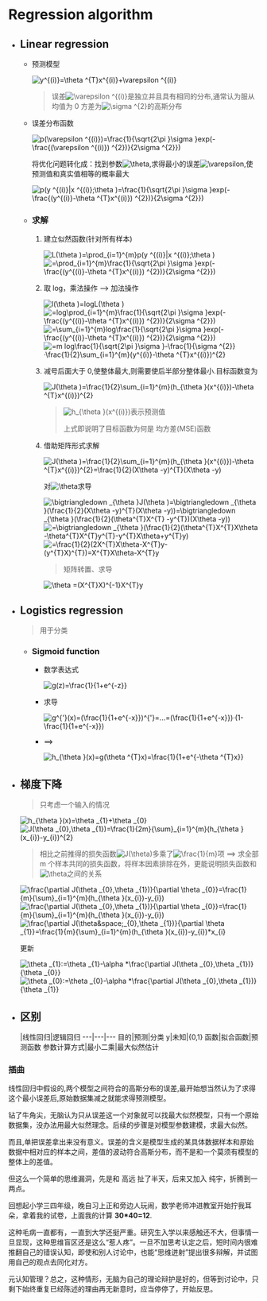 # Regression algorithm

- ## Linear regression

    + 预测模型

        <img src="https://latex.codecogs.com/gif.latex?y^{(i)}=\theta&space;^{T}x^{(i)}&plus;\varepsilon&space;^{(i)}" title="y^{(i)}=\theta ^{T}x^{(i)}+\varepsilon ^{(i)}" />

        > 误差<img src="https://latex.codecogs.com/gif.latex?\varepsilon&space;^{(i)}" title="\varepsilon ^{(i)}" />是独立并且具有相同的分布,通常认为服从均值为 0 方差为<img src="https://latex.codecogs.com/gif.latex?\sigma&space;^{2}" title="\sigma ^{2}" />的高斯分布

    + 误差分布函数

        <img src="https://latex.codecogs.com/gif.latex?p(\varepsilon&space;^{(i)})=\frac{1}{\sqrt{2\pi&space;}\sigma&space;}exp(-\frac{(\varepsilon&space;^{(i)})&space;^{2})}{2\sigma&space;^{2}})" title="p(\varepsilon ^{(i)})=\frac{1}{\sqrt{2\pi }\sigma }exp(-\frac{(\varepsilon ^{(i)}) ^{2})}{2\sigma ^{2}})" />

        将优化问题转化成：找到参数<img src="https://latex.codecogs.com/gif.latex?\theta" title="\theta" />,求得最小的误差<img src="https://latex.codecogs.com/gif.latex?\varepsilon" title="\varepsilon" />,使预测值和真实值相等的概率最大

        <img src="https://latex.codecogs.com/gif.latex?p(y&space;^{(i)}|x&space;^{(i)};\theta&space;)=\frac{1}{\sqrt{2\pi&space;}\sigma&space;}exp(-\frac{(y^{(i)}-\theta&space;^{T}x^{(i)})&space;^{2})}{2\sigma&space;^{2}})" title="p(y ^{(i)}|x ^{(i)};\theta )=\frac{1}{\sqrt{2\pi }\sigma }exp(-\frac{(y^{(i)}-\theta ^{T}x^{(i)}) ^{2})}{2\sigma ^{2}})" />

    + ### 求解

        1. 建立似然函数(针对所有样本)

            <img src="https://latex.codecogs.com/gif.latex?L(\theta&space;)=\prod_{i=1}^{m}p(y&space;^{(i)}|x&space;^{(i)};\theta&space;)" title="L(\theta )=\prod_{i=1}^{m}p(y ^{(i)}|x ^{(i)};\theta )" />

            <img src="https://latex.codecogs.com/gif.latex?=\prod_{i=1}^{m}\frac{1}{\sqrt{2\pi&space;}\sigma&space;}exp(-\frac{(y^{(i)}-\theta&space;^{T}x^{(i)})&space;^{2})}{2\sigma&space;^{2}})" title="=\prod_{i=1}^{m}\frac{1}{\sqrt{2\pi }\sigma }exp(-\frac{(y^{(i)}-\theta ^{T}x^{(i)}) ^{2})}{2\sigma ^{2}})" />

        1. 取 log，乘法操作 --> 加法操作

            <img src="https://latex.codecogs.com/gif.latex?l(\theta&space;)=logL(\theta&space;)" title="l(\theta )=logL(\theta )" />

            <img src="https://latex.codecogs.com/gif.latex?=log\prod_{i=1}^{m}\frac{1}{\sqrt{2\pi&space;}\sigma&space;}exp(-\frac{(y^{(i)}-\theta&space;^{T}x^{(i)})&space;^{2})}{2\sigma&space;^{2}})" title="=log\prod_{i=1}^{m}\frac{1}{\sqrt{2\pi }\sigma }exp(-\frac{(y^{(i)}-\theta ^{T}x^{(i)}) ^{2})}{2\sigma ^{2}})" />

            <img src="https://latex.codecogs.com/gif.latex?=\sum_{i=1}^{m}log\frac{1}{\sqrt{2\pi&space;}\sigma&space;}exp(-\frac{(y^{(i)}-\theta&space;^{T}x^{(i)})&space;^{2})}{2\sigma&space;^{2}})" title="=\sum_{i=1}^{m}log\frac{1}{\sqrt{2\pi }\sigma }exp(-\frac{(y^{(i)}-\theta ^{T}x^{(i)}) ^{2})}{2\sigma ^{2}})" />

            <img src="https://latex.codecogs.com/gif.latex?=m&space;log\frac{1}{\sqrt{2\pi&space;}\sigma&space;}-\frac{1}{\sigma&space;^{2}}·\frac{1}{2}\sum_{i=1}^{m}(y^{(i)}-\theta&space;^{T}x^{(i)})^{2}" title="=m log\frac{1}{\sqrt{2\pi }\sigma }-\frac{1}{\sigma ^{2}}·\frac{1}{2}\sum_{i=1}^{m}(y^{(i)}-\theta ^{T}x^{(i)})^{2}" />

        1. 减号后面大于 0,使整体最大,则需要使后半部分整体最小.目标函数变为

            <img src="https://latex.codecogs.com/gif.latex?J(\theta&space;)=\frac{1}{2}\sum_{i=1}^{m}(h_{\theta&space;}(x^{(i)})-\theta&space;^{T}x^{(i)})^{2}" title="J(\theta )=\frac{1}{2}\sum_{i=1}^{m}(h_{\theta }(x^{(i)})-\theta ^{T}x^{(i)})^{2}" />

            > <img src="https://latex.codecogs.com/gif.latex?h_{\theta&space;}(x^{(i)})" title="h_{\theta }(x^{(i)})" />表示预测值
            >
            > 上式即说明了目标函数为何是 均方差(MSE)函数

        1. 借助矩阵形式求解

            <img src="https://latex.codecogs.com/gif.latex?J(\theta&space;)=\frac{1}{2}\sum_{i=1}^{m}(h_{\theta&space;}(x^{(i)})-\theta&space;^{T}x^{(i)})^{2}=\frac{1}{2}(X\theta&space;-y)^{T}(X\theta&space;-y)" title="J(\theta )=\frac{1}{2}\sum_{i=1}^{m}(h_{\theta }(x^{(i)})-\theta ^{T}x^{(i)})^{2}=\frac{1}{2}(X\theta -y)^{T}(X\theta -y)" />

            对<img src="https://latex.codecogs.com/gif.latex?\theta" title="\theta" />求导

            <img src="https://latex.codecogs.com/gif.latex?\bigtriangledown&space;_{\theta&space;}J(\theta&space;)=\bigtriangledown&space;_{\theta&space;}(\frac{1}{2}(X\theta&space;-y)^{T}(X\theta&space;-y))=\bigtriangledown&space;_{\theta&space;}(\frac{1}{2}(\theta^{T}X^{T}&space;-y^{T})(X\theta&space;-y))" title="\bigtriangledown _{\theta }J(\theta )=\bigtriangledown _{\theta }(\frac{1}{2}(X\theta -y)^{T}(X\theta -y))=\bigtriangledown _{\theta }(\frac{1}{2}(\theta^{T}X^{T} -y^{T})(X\theta -y))" />

            <img src="https://latex.codecogs.com/gif.latex?=\bigtriangledown&space;_{\theta&space;}(\frac{1}{2}(\theta^{T}X^{T}X\theta&space;-\theta^{T}X^{T}y^{T}-y^{T}X\theta&plus;y^{T}y)" title="=\bigtriangledown _{\theta }(\frac{1}{2}(\theta^{T}X^{T}X\theta -\theta^{T}X^{T}y^{T}-y^{T}X\theta+y^{T}y)" />

            <img src="https://latex.codecogs.com/gif.latex?=\frac{1}{2}(2X^{T}X\theta-X^{T}y-(y^{T}X)^{T})=X^{T}X\theta-X^{T}y" title="=\frac{1}{2}(2X^{T}X\theta-X^{T}y-(y^{T}X)^{T})=X^{T}X\theta-X^{T}y" />

            > 矩阵转置、求导

            <img src="https://latex.codecogs.com/gif.latex?\theta&space;=(X^{T}X)^{-1}X^{T}y" title="\theta =(X^{T}X)^{-1}X^{T}y" />

- ## Logistics regression

    > 用于分类

    + ### Sigmoid function

        * 数学表达式

            <img src="https://latex.codecogs.com/gif.latex?g(z)=\frac{1}{1&plus;e^{-z}}" title="g(z)=\frac{1}{1+e^{-z}}" />

        * 求导

            <img src="https://latex.codecogs.com/gif.latex?g^{'}(x)=(\frac{1}{1&plus;e^{-x}})^{'}=...=(\frac{1}{1&plus;e^{-x}})·(1-\frac{1}{1&plus;e^{-x}})" title="g^{'}(x)=(\frac{1}{1+e^{-x}})^{'}=...=(\frac{1}{1+e^{-x}})·(1-\frac{1}{1+e^{-x}})" />

        * ==>

            <img src="https://latex.codecogs.com/gif.latex?h_{\theta&space;}(x)=g(\theta&space;^{T}x)=\frac{1}{1&plus;e^{-\theta&space;^{T}x}}" title="h_{\theta }(x)=g(\theta ^{T}x)=\frac{1}{1+e^{-\theta ^{T}x}}" />

- ## 梯度下降

    > 只考虑一个输入的情况

    <img src="https://latex.codecogs.com/gif.latex?h_{\theta&space;}(x)=\theta&space;_{1}&plus;\theta&space;_{0}" title="h_{\theta }(x)=\theta _{1}+\theta _{0}" />

    <img src="https://latex.codecogs.com/gif.latex?J(\theta&space;_{0},\theta&space;_{1})=\frac{1}{2m}{\sum}_{i=1}^{m}(h_{\theta&space;}(x_{i})-y_{i})^{2}" title="J(\theta _{0},\theta _{1})=\frac{1}{2m}{\sum}_{i=1}^{m}(h_{\theta }(x_{i})-y_{i})^{2}" />

    > 相比之前推得的损失函数<img src="https://latex.codecogs.com/gif.latex?J(\theta)" title="J(\theta)" />多乘了<img src="https://latex.codecogs.com/gif.latex?\frac{1}{m}" title="\frac{1}{m}" />项 ==> 求全部 m 个样本共同的损失函数，将样本因素排除在外，更能说明损失函数和<img src="https://latex.codecogs.com/gif.latex?\theta" title="\theta" />之间的关系

    <img src="https://latex.codecogs.com/gif.latex?\frac{\partial&space;J(\theta&space;_{0},\theta&space;_{1})}{\partial&space;\theta&space;_{0}}=\frac{1}{m}{\sum}_{i=1}^{m}(h_{\theta&space;}(x_{i})-y_{i})" title="\frac{\partial J(\theta _{0},\theta _{1})}{\partial \theta _{0}}=\frac{1}{m}{\sum}_{i=1}^{m}(h_{\theta }(x_{i})-y_{i})" />

    <img src="https://latex.codecogs.com/gif.latex?\frac{\partial&space;J(\theta&space;_{0},\theta&space;_{1})}{\partial&space;\theta&space;_{0}}=\frac{1}{m}{\sum}_{i=1}^{m}(h_{\theta&space;}(x_{i})-y_{i})" title="\frac{\partial J(\theta _{0},\theta _{1})}{\partial \theta _{0}}=\frac{1}{m}{\sum}_{i=1}^{m}(h_{\theta }(x_{i})-y_{i})" />

    <img src="https://latex.codecogs.com/gif.latex?\frac{\partial&space;J(\theta&space;_{0},\theta&space;_{1})}{\partial&space;\theta&space;_{1}}=\frac{1}{m}{\sum}_{i=1}^{m}(h_{\theta&space;}(x_{i})-y_{i})*x_{i}" title="\frac{\partial J(\theta&space;_{0},\theta _{1})}{\partial \theta _{1}}=\frac{1}{m}{\sum}_{i=1}^{m}(h_{\theta }(x_{i})-y_{i})*x_{i}" />

    更新

    <img src="https://latex.codecogs.com/gif.latex?\theta&space;_{1}:=\theta&space;_{1}-\alpha&space;*\frac{\partial&space;J(\theta&space;_{0},\theta&space;_{1})}{\theta&space;_{0}}" title="\theta _{1}:=\theta _{1}-\alpha *\frac{\partial J(\theta _{0},\theta _{1})}{\theta _{0}}" />

    <img src="https://latex.codecogs.com/gif.latex?\theta&space;_{0}:=\theta&space;_{0}-\alpha&space;*\frac{\partial&space;J(\theta&space;_{0},\theta&space;_{1})}{\theta&space;_{1}}" title="\theta _{0}:=\theta _{0}-\alpha *\frac{\partial J(\theta _{0},\theta _{1})}{\theta _{1}}" />

- ## 区别

    |线性回归|逻辑回归
    ---|---|---
    目的|预测|分类
    y|未知|{0,1}
    函数|拟合函数|预测函数
    参数计算方式|最小二乘|最大似然估计

### 插曲

线性回归中假设的,两个模型之间符合的高斯分布的误差,最开始想当然认为了求得这个最小误差后,原始数据集减之就能求得预测模型。

钻了牛角尖，无脑认为只从误差这一个对象就可以找最大似然模型，只有一个原始数据集，没办法用最大似然理念。后续的步骤是对模型参数建模，求最大似然。

而且,单把误差拿出来没有意义。误差的含义是模型生成的某具体数据样本和原始数据中相对应的样本之间，差值的波动符合高斯分布，而不是和一个莫须有模型的整体上的差值。

但这么一个简单的思维漏洞，先是和 高远 扯了半天，后来又加入 纯宇，折腾到一两点。

回想起小学三四年级，晚自习上正和旁边人玩闹，数学老师冲进教室开始拧我耳朵，拿着我的试卷，上面我的计算 **30*40=12**.

这种毛病一直都有，一直到大学还挺严重。研究生入学以来感触还不大，但事情一旦显现，这种思维盲区还是这么“惹人疼”。一旦不加思考认定之后，短时间内很难推翻自己的错误认知，即使和别人讨论中，也能“思维迸射”提出很多辩解，并试图用自己的观点去同化对方。

元认知管理？总之，这种情形，无脑为自己的理论辩护是好的，但等到讨论中，只剩下始终重复已经陈述的理由再无新意时，应当停停了，开始反思。

